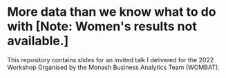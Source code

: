 # More data than we know what to do with [Note: Women's results not available.]

This repository contains slides for an invited talk I delivered for the 2022 Workshop Organised by the Monash Business Analytics Team (WOMBAT).
